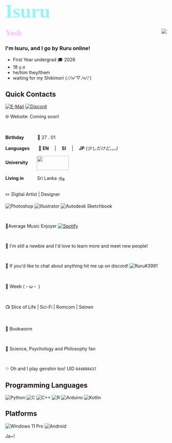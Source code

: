 <!-- Intro-->
# <b><div style="color:#96f3fe;font-family:'Bahnschrift';font-size:60px;align:centre">Isuru</div></b>

<img align="right" src="https://github-readme-stats.vercel.app/api?username=Isuru2701&count_private=false&text_color=ffffff&bg_color=DEG,02a4b5,b202b5&custom_title=Fr?&include_all_commits_disable=true&title_color=ffffff">


<b><div style="color:#fdc0fe;font-family:'Bahnschrift';font-size:25px">Yosh👋</div></b>


### I'm Isuru, and I go by **Ruru** online!

- First Year undergrad 🎓 2026
- 18 y.o 
- he/him they/them
- waiting for my Shikimori ( ⁄ ⁄>⁄ ▽ ⁄<⁄ ⁄ )

## Quick Contacts
[![E-Mail](https://img.shields.io/badge/Isuru-EA4335?style=flat-square&logo=gmail&logoColor=white&labelColor=EA4335)](mailto:isuruyahampath1@gmail.com)
[![Discord](https://img.shields.io/badge/Server-6832e3?style=flat-square&logo=discord&logoColor=white&labelColor=6832e3)](https://discord.gg/UBGgbrw)


🌐 Website: Coming soon!


<br>

**Birthday**　　　🎂 27 . 01

**Languages**　　💬 **EN** 　|　 **SI**　 |　 **JP** *(少しだけど。。。)*

**University**　　[<img align="center" src="https://www.nibm.lk/wp-content/themes/nibm-theme-child/images/main-logo.svg" width="100" height="45">](https://www.nibm.lk/)

**Living in**　　　Sri Lanka [<img align="center" src="https://www.worldatlas.com/img/flag/lk-flag.jpg" width="25" height="16" alt=":flag_lk:">](https://goo.gl/maps/L619iNA4ZNupucj27)


<br>
✏️  Digital Artist | Designer

![Photoshop](https://img.shields.io/badge/-Ps-101112?style=flat-square&logo=adobe&logoColor=3a88e0)
![Illustrator](https://img.shields.io/badge/-Ai-101112?style=flat-square&logo=adobe&logoColor=e0823f)
![Autodesk Sketchbook](https://img.shields.io/badge/-Autodesk%20Sketchbook-3b3a39?style=flat-square&logo=autodesk&logoColor=ed6445)

<br>


🎵Average Music Enjoyer  [![Spotify](https://img.shields.io/badge/Spotify-1DB954?style=flat&logo=spotify&logoColor=white&labelColor=1DB954)](https://open.spotify.com/user/20yg8tckyrqdgvbq3ozfd6q13?si=3f2aced22f494f5d)  

<!--Interests-->
<br>

📰  I'm still a newbie and I'd love to learn more and meet new people!
<br>

<br>

🦜  If you'd like to chat about anything hit me up on discord!
![Ruru#3991](https://img.shields.io/badge/Ruru%233991-6832e3?style=flat-square&logo=discord&logoColor=white&labelColor=6832e3)



<br>

🍙  Weeb (・ω・ )

<br>

📺  Slice of Life |  Sci-Fi |  Romcom | Seinen

<br>

📙  Bookworm

<br>

🧪  Science, Psychology and Philosophy fan


<br>

✨  Oh and I play genshin too! UID ``844008437``


<!--programming languages-->

## Programming Languages
![Python](https://img.shields.io/badge/-Python-02a4b5?style=flat-square&logo=python&logoColor=fff)
![C](https://img.shields.io/badge/-C-fdc0fd?style=flat-square&logo=C&logoColor=fff)
![C++](https://img.shields.io/badge/-C%2b%2b-e843e3?style=flat-square&logo=C%2b%2b&logoColor=fff)
![R](https://img.shields.io/badge/-R-8c9aff?style=flat-square&logo=R&logoColor=fff)
![Arduino](https://img.shields.io/badge/-Arduino-3776ab?style=flat-square&logo=arduino&logoColor=fff)
![Kotlin](https://img.shields.io/badge/-Kotlin-c68cff?style=flat-square&logo=kotlin&logoColor=fff)


## Platforms
![Windows 11 Pro](https://img.shields.io/badge/Windows%2011%20Pro-00adef?style=flat&logo=windows&logoColor=ffffff)
![Android](https://img.shields.io/badge/Android-a4c639?style=flat&logo=android&logoColor=ffffff)

Ja~!



<!-->
